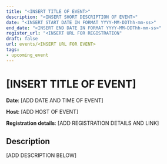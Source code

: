 ```yaml
---
title: "<INSERT TITLE OF EVENT>"
description: "<INSERT SHORT DESCRIPTION OF EVENT>"
date: "<INSERT START DATE IN FORMAT YYYY-MM-DDThh-mm-ss>"
end_date: "<INSERT END DATE IN FORMAT YYYY-MM-DDThh-mm-ss>"
register_url: "<INSERT URL FOR REGISTRATION"
draft: false
url: events/<INSERT URL FOR EVENT>
tags:
- upcoming_event
---
```


# [INSERT TITLE OF EVENT]
**Date**: [ADD DATE AND TIME OF EVENT]

**Host**: [ADD HOST OF EVENT]

**Registration details**: [ADD REGISTRATION DETAILS AND LINK]

## Description

[ADD DESCRIPTION BELOW]


